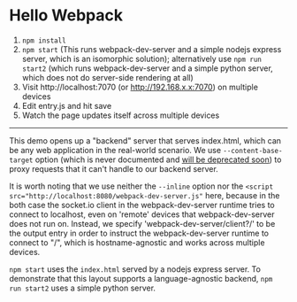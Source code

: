 Hello Webpack
========================

1. `npm install`  
2. `npm start` (This runs webpack-dev-server and a simple nodejs express server, which is an isomorphic solution); alternatively use `npm run start2` (which runs webpack-dev-server and a simple python server, which does not do server-side rendering at all)
3. Visit http://localhost:7070 (or http://192.168.x.x:7070) on multiple devices
4. Edit entry.js and hit save
5. Watch the page updates itself across multiple devices

---

This demo opens up a "backend" server that serves index.html, which can be any web application in the real-world scenario. We use `--content-base-target` option (which is never documented and [will be deprecated soon](https://github.com/webpack/webpack-dev-server/pull/127)) to proxy requests that it can't handle to our backend server.

It is worth noting that we use neither the `--inline` option nor the `<script src="http://localhost:8080/webpack-dev-server.js"` here, because in the both case the socket.io client in the webpack-dev-server runtime tries to connect to localhost, even on 'remote' devices that webpack-dev-server does not run on. Instead, we specify 'webpack-dev-server/client?/' to be the output entry in order to instruct the webpack-dev-server runtime to connect to "/", which is hostname-agnostic and works across multiple devices.

`npm start` uses the `index.html` served by a nodejs express server. To demonstrate that this layout supports a language-agnostic backend, `npm run start2` uses a simple python server.
